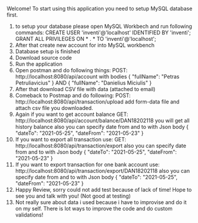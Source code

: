 
Welcome! To start using this application you need to setup MySQL database first.
1. to setup your database please open MySQL Workbech and run following commands: 
CREATE USER 'inventi'@'localhost' IDENTIFIED BY 'inventi';
GRANT ALL PRIVILEGES ON * . * TO 'inventi'@'localhost';
2. After that create new account for into MySQL workbench
3. Database setup is finished
4. Download source code
5. Run the application
6. Open postman and do following things: 
POST: http://localhost:8080/api/account 
with bodies 
{
    "fullName": "Petras Petruliavicius"
}
AND
{
    "fullName": "Danielius Miciulis"
}
7. After that download CSV file with data (attached to email)
8. Comeback to Postmap and do following:
POST: http://localhost:8080/api/transaction/upload
add form-data file and attach csv file you downloaded.
9. Again if you want to get account balance
GET: http://localhost:8080/api/account/balance/DAN18202118
you will get all history balance
also you can specify date from and to with Json body
{
    "dateTo": "2021-05-25",
    "dateFrom": "2021-05-23"
}
10. If you want to export all transaction use:
GET: http://localhost:8080/api/transaction/export
also you can specify date from and to with Json body
{
    "dateTo": "2021-05-25",
    "dateFrom": "2021-05-23"
}
11. If you want to export transaction for one bank account use:
http://localhost:8080/api/transaction/export/DAN18202118
also you can specify date from and to with Json body
{
    "dateTo": "2021-05-25",
    "dateFrom": "2021-05-23"
}
12. Happy Review, sorry could not add test because of lack of time! Hope to see you and talk with you! (Not good at testing)
13. Not really sure about data i used because i have to improvise and do it on my self. There is lot ways to improve the code and do custom validations!
